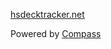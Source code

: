 [hsdecktracker.net](http://hsdecktracker.net)

Powered by [Compass](https://github.com/excentris/compass)
